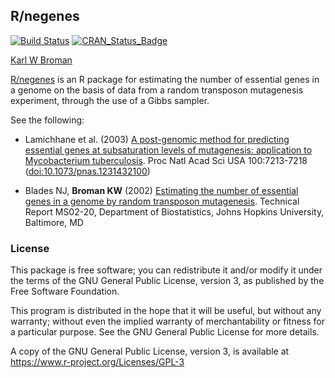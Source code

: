 ## R/negenes

[![Build Status](https://travis-ci.org/kbroman/negenes.svg?branch=master)](https://travis-ci.org/kbroman/negenes)
[![CRAN_Status_Badge](https://www.r-pkg.org/badges/version/negenes)](https://cran.r-project.org/package=negenes)

[Karl W Broman](http://kbroman.org)

[R/negenes](https://github.com/kbroman/negenes) is an R package for estimating the number of essential genes
in a genome on the basis of data from a random transposon mutagenesis
experiment, through the use of a Gibbs sampler.

See the following:

- Lamichhane et al. (2003) [A post-genomic method for predicting
  essential genes at subsaturation levels of mutagenesis: application
  to Mycobacterium tuberculosis](https://www.biostat.wisc.edu/~kbroman/publications/mutagenesis.pdf).
  Proc Natl Acad Sci USA 100:7213-7218
  ([doi:10.1073/pnas.1231432100](https://doi.org/10.1073/pnas.1231432100))

- Blades NJ, **Broman KW** (2002)
  [Estimating the number of essential genes in a genome by random transposon mutagenesis](https://www.biostat.wisc.edu/~kbroman/publications/ms0220.pdf).
  Technical Report MS02-20, Department of Biostatistics, Johns Hopkins University, Baltimore, MD


### License

This package is free software; you can redistribute it and/or modify it
under the terms of the GNU General Public License, version 3, as
published by the Free Software Foundation.

This program is distributed in the hope that it will be useful, but
without any warranty; without even the implied warranty of
merchantability or fitness for a particular purpose.  See the GNU
General Public License for more details.

A copy of the GNU General Public License, version 3, is available at
<https://www.r-project.org/Licenses/GPL-3>
